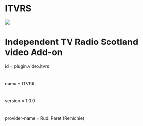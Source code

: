 # ITVRS

![](https://github.com/remichie/repo-plugins/blob/leia/plugin.video.itvrs/resources/icon.png)

# Independent TV Radio Scotland video Add-on

id = plugin.video.itvrs
#
name = ITVRS
#
version = 1.0.0
#
provider-name = Rudi Paret (Remichie)

